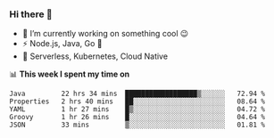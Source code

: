 ### Hi there 👋

<!--
**nodejh/nodejh** is a ✨ _special_ ✨ repository because its `README.md` (this file) appears on your GitHub profile.

Here are some ideas to get you started:

- 🔭 I’m currently working on ...
- 🌱 I’m currently learning ...
- 👯 I’m looking to collaborate on ...
- 🤔 I’m looking for help with ...
- 💬 Ask me about ...
- 📫 How to reach me: ...
- 😄 Pronouns: ...
- ⚡ Fun fact: ...
-->

- 🔭 I’m currently working on something cool :wink:
- ⚡ Node.js, Java, Go :thought_balloon:
- 🤖 Serverless, Kubernetes, Cloud Native

📊 **This week I spent my time on**

<!--START_SECTION:waka-->
```text
Java         22 hrs 34 mins  ██████████████████▒░░░░░░   72.94 % 
Properties   2 hrs 40 mins   ██░░░░░░░░░░░░░░░░░░░░░░░   08.64 % 
YAML         1 hr 27 mins    █▒░░░░░░░░░░░░░░░░░░░░░░░   04.72 % 
Groovy       1 hr 26 mins    █░░░░░░░░░░░░░░░░░░░░░░░░   04.64 % 
JSON         33 mins         ▒░░░░░░░░░░░░░░░░░░░░░░░░   01.81 % 
```
<!--END_SECTION:waka-->


<!--
:traffic_light: **Visitors**

![visitors](https://visitor-badge.glitch.me/badge?page_id=nodejh.nodejh)
-->
